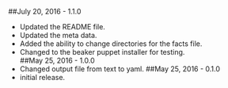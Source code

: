 ##July 20, 2016 - 1.1.0
- Updated the README file.
- Updated the meta data.
- Added the ability to change directories for the facts file.
- Changed to the beaker puppet installer for testing.  
##May 25, 2016 - 1.0.0
- Changed output file from text to yaml.
##May 25, 2016 - 0.1.0
- initial release.
